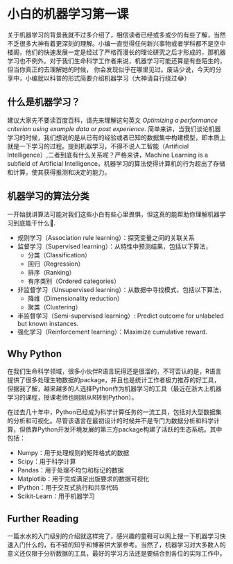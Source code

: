 # 小白的机器学习第一课



关于机器学习的背景我就不过多介绍了，相信读者已经或多或少的有些了解，当然不乏很多大神有着更深刻的理解。小编一直觉得任何新兴事物或者学科都不是空中楼阁，他们的快速发展一定是经过了严格而漫长的理论研究之后才形成的，那机器学习也不例外。对于我们生命科学工作者来说，机器学习可能还算是有些陌生的，但当你真正的去理解她的时候， 你会发现似乎在哪里见过。废话少说，今天的分享中，小编就以科普的形式简要介绍机器学习（大神请自行绕过:joy:）



## 什么是机器学习？



建议大家先不要读百度百科，请先来理解这句英文 *Optimizing a performance criterion using example data or past experience.*   简单来讲，当我们谈论机器学习的时候，我们想说的是从已有的经验或者已知的数据集中构建模型，即本质上就是一下学习的过程。提到机器学习，不得不说人工智能（Artificial Intelligence）,二者到底有什么关系呢？严格来讲，Machine Learning is a subfield of Artificial
Intelligence，机器学习的算法使得计算机的行为超出了存储和计算，使其获得推测和决定的能力。



## 机器学习的算法分类



一开始就讲算法可能对我们这些小白有些心里畏惧，但这真的能帮助你理解机器学习到底能干什么:muscle:.

* 规则学习（Association rule learning）：探究变量之间的关联关系
* 监督学习（Supervised learning）：从特性中预测结果，包括以下算法，
   * 分类（Classification）
   * 回归（Regression）
   * 排序（Ranking）
   * 有序类别（Ordered categories）
* 非监督学习（Unsupervised learning）：从数据中寻找模式，包括以下算法，
  * 降维（Dimensionality reduction）
  * 聚类（Clustering）
* 半监督学习（Semi-supervised learning）: Predict outcome for unlabeled but
  known instances.
* 强化学习（Reinforcement learning）：Maximize cumulative reward.



## Why Python

在我们生命科学领域，很多小伙伴R语言玩得还是很溜的，不可否认的是，R语言提供了很多处理生物数据的package，并且也是统计工作者极力推荐的好工具，但据我了解，越来越多的人选择Python作为机器学习的工具（最近在浙大上机器学习的课程，授课老师也刚刚从R转到Python）。

在过去几十年中，Python已经成为科学计算任务的一流工具，包括对大型数据集的分析和可视化。尽管该语言在最初设计的时候并不是专门为数据分析和科学计算，但依靠Python开发环境发展的第三方package构建了活跃的生态系统。其中包括：

* Numpy：用于处理规则的矩阵格式的数据
* Scipy：用于科学计算
* Pandas：用于处理不均匀和标记的数据
* Matplotlib：用于完成满足出版要求的数据可视化
* IPython：用于交互式执行和共享代码
* Scikit-Learn：用于机器学习



## Further Reading

一篇水水的入门级别的介绍就这样完了，感兴趣的童鞋可以网上搜一下机器学习快速入门什么的，有不错的知乎和博客供大家参考。当然了，机器学习对大多数人的意义还仅限于分析数据的工具，最好的学习方法还是要结合到各位的实际工作中。



## 